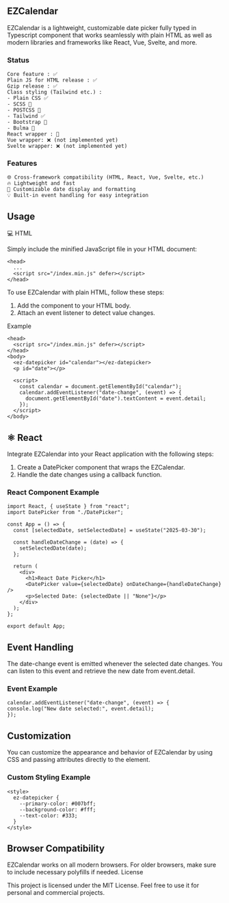 ## EZCalendar

EZCalendar is a lightweight, customizable date picker fully typed in Typescript component that works seamlessly with plain HTML as well as modern libraries and frameworks like React, Vue, Svelte, and more.

### Status

    Core feature : ✅
    Plain JS for HTML release : ✅
    Gzip release : ✅
    Class styling (Tailwind etc.) :
    - Plain CSS ✅
    - SCSS 🚧
    - POSTCSS 🚧
    - Tailwind ✅
    - Bootstrap 🚧
    - Bulma 🚧
    React wrapper : 🚧
    Vue wrapper: ❌ (not implemented yet)
    Svelte wrapper: ❌ (not implemented yet)

### Features

    🌐 Cross-framework compatibility (HTML, React, Vue, Svelte, etc.)
    🔥 Lightweight and fast
    📅 Customizable date display and formatting
    💡 Built-in event handling for easy integration

## Usage

💻 HTML

Simply include the minified JavaScript file in your HTML document:

```
<head>
  ...
  <script src="/index.min.js" defer></script>
</head>
```

To use EZCalendar with plain HTML, follow these steps:

1. Add the component to your HTML body.
2. Attach an event listener to detect value changes.

Example

```
<head>
  <script src="/index.min.js" defer></script>
</head>
<body>
  <ez-datepicker id="calendar"></ez-datepicker>
  <p id="date"></p>

  <script>
    const calendar = document.getElementById("calendar");
    calendar.addEventListener("date-change", (event) => {
      document.getElementById("date").textContent = event.detail;
    });
  </script>
</body>
```

## ⚛️ React

Integrate EZCalendar into your React application with the following steps:

1. Create a DatePicker component that wraps the EZCalendar.
2. Handle the date changes using a callback function.

### React Component Example

```
import React, { useState } from "react";
import DatePicker from "./DatePicker";

const App = () => {
  const [selectedDate, setSelectedDate] = useState("2025-03-30");

  const handleDateChange = (date) => {
    setSelectedDate(date);
  };

  return (
    <div>
      <h1>React Date Picker</h1>
      <DatePicker value={selectedDate} onDateChange={handleDateChange} />
      <p>Selected Date: {selectedDate || "None"}</p>
    </div>
  );
};

export default App;
```

## Event Handling

The date-change event is emitted whenever the selected date changes. You can listen to this event and retrieve the new date from event.detail.

### Event Example

```
calendar.addEventListener("date-change", (event) => {
console.log("New date selected:", event.detail);
});
```

## Customization

You can customize the appearance and behavior of EZCalendar by using CSS and passing attributes directly to the <ez-datepicker> element.

### Custom Styling Example

```
<style>
  ez-datepicker {
    --primary-color: #007bff;
    --background-color: #fff;
    --text-color: #333;
  }
</style>
```

## Browser Compatibility

EZCalendar works on all modern browsers. For older browsers, make sure to include necessary polyfills if needed.
License

This project is licensed under the MIT License. Feel free to use it for personal and commercial projects.
